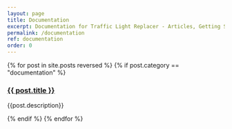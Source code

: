 ```yaml
---
layout: page
title: Documentation
excerpt: Documentation for Traffic Light Replacer - Articles, Getting Started, Main Window, Settings, Pack Creation, Changelog
permalink: /documentation
ref: documentation
order: 0
---
```

{% for post in site.posts reversed %}
{% if post.category == "documentation" %}
<div class="item">
<h3><a href="{{ post.url }}">
{{ post.title }}
</a></h3>
<p>{{post.description}}</p>
</div>
{% endif %}
{% endfor %}